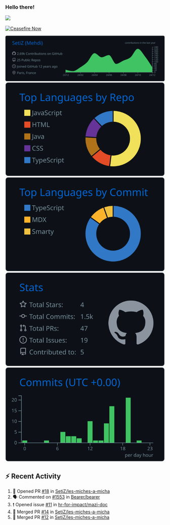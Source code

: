 ### Hello there!
![](https://gifdb.com/images/high/obi-wan-kenobi-well-hello-there-hzgui7yr5ketac2c.webp)

[![Ceasefire Now](https://badge.techforpalestine.org/default)](https://techforpalestine.org/learn-more)

![](https://raw.githubusercontent.com/SetiZ/SetiZ/master/profile-summary-card-output/github_dark/0-profile-details.svg)
![](https://raw.githubusercontent.com/SetiZ/SetiZ/master/profile-summary-card-output/github_dark/1-repos-per-language.svg)
![](https://raw.githubusercontent.com/SetiZ/SetiZ/master/profile-summary-card-output/github_dark/2-most-commit-language.svg)
![](https://raw.githubusercontent.com/SetiZ/SetiZ/master/profile-summary-card-output/github_dark/3-stats.svg)
![](https://raw.githubusercontent.com/SetiZ/SetiZ/master/profile-summary-card-output/github_dark/4-productive-time.svg)

## :zap: Recent Activity	

<!--START_SECTION:activity-->
1. 💪 Opened PR [#18](https://github.com/SetiZ/les-miches-a-micha/pull/18) in [SetiZ/les-miches-a-micha](https://github.com/SetiZ/les-miches-a-micha)
2. 🗣 Commented on [#1553](https://github.com/Bearer/bearer/issues/1553#issuecomment-2493400019) in [Bearer/bearer](https://github.com/Bearer/bearer)
3. ❗ Opened issue [#11](https://github.com/hr-for-impact/mazi-doc/issues/11) in [hr-for-impact/mazi-doc](https://github.com/hr-for-impact/mazi-doc)
4. 🎉 Merged PR [#14](https://github.com/SetiZ/les-miches-a-micha/pull/14) in [SetiZ/les-miches-a-micha](https://github.com/SetiZ/les-miches-a-micha)
5. 🎉 Merged PR [#12](https://github.com/SetiZ/les-miches-a-micha/pull/12) in [SetiZ/les-miches-a-micha](https://github.com/SetiZ/les-miches-a-micha)
<!--END_SECTION:activity-->

<!--
**SetiZ/SetiZ** is a ✨ _special_ ✨ repository because its `README.md` (this file) appears on your GitHub profile.

Here are some ideas to get you started:

- 🔭 I’m currently working on ...
- 🌱 I’m currently learning ...
- 👯 I’m looking to collaborate on ...
- 🤔 I’m looking for help with ...
- 💬 Ask me about ...
- 📫 How to reach me: ...
- 😄 Pronouns: ...
- ⚡ Fun fact: ...
-->
